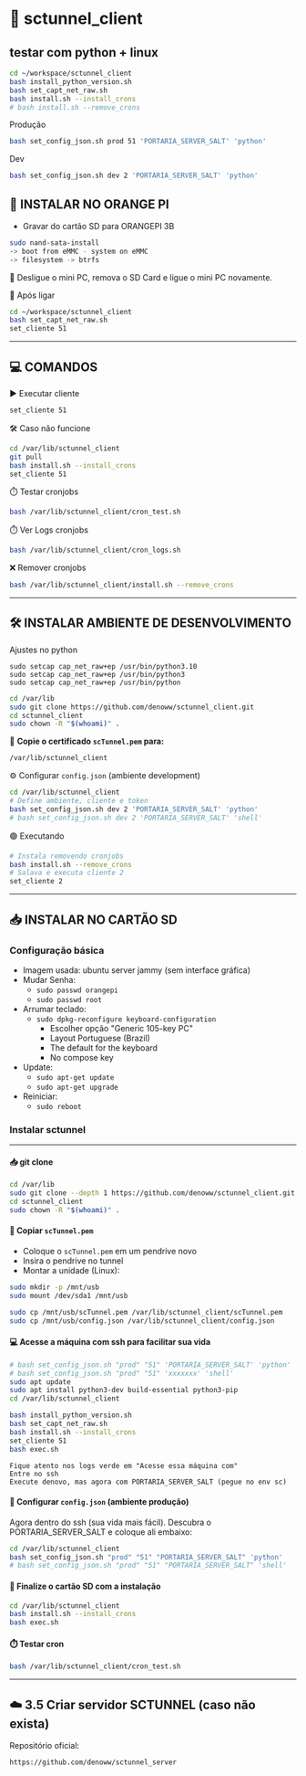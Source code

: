 # 📡 sctunnel_client



## testar com python + linux

```bash
cd ~/workspace/sctunnel_client
bash install_python_version.sh
bash set_capt_net_raw.sh
bash install.sh --install_crons
# bash install.sh --remove_crons
```

Produção
```bash
bash set_config_json.sh prod 51 'PORTARIA_SERVER_SALT' 'python'
```

Dev
```bash
bash set_config_json.sh dev 2 'PORTARIA_SERVER_SALT' 'python'
```


## 💾 INSTALAR NO ORANGE PI

- Gravar do cartão SD para ORANGEPI 3B

```bash
sudo nand-sata-install
-> boot from eMMC - system on eMMC
-> filesystem -> btrfs
```

🔌 Desligue o mini PC, remova o SD Card e ligue o mini PC novamente.


🚀 Após ligar
```bash
cd ~/workspace/sctunnel_client
bash set_capt_net_raw.sh
set_cliente 51
```



---

## 💻 COMANDOS

▶️ Executar cliente

```bash
set_cliente 51
```


🛠️ Caso não funcione

```bash
cd /var/lib/sctunnel_client
git pull
bash install.sh --install_crons
set_cliente 51
```


⏱️ Testar cronjobs

```bash
bash /var/lib/sctunnel_client/cron_test.sh
```

⏱️ Ver Logs cronjobs

```bash
bash /var/lib/sctunnel_client/cron_logs.sh
```

❌ Remover cronjobs

```bash
bash /var/lib/sctunnel_client/install.sh --remove_crons
```

---

## 🛠️ INSTALAR AMBIENTE DE DESENVOLVIMENTO


Ajustes no python

```
sudo setcap cap_net_raw+ep /usr/bin/python3.10
sudo setcap cap_net_raw+ep /usr/bin/python3
sudo setcap cap_net_raw+ep /usr/bin/python
```


```bash
cd /var/lib
sudo git clone https://github.com/denoww/sctunnel_client.git
cd sctunnel_client
sudo chown -R "$(whoami)" .
```

📄 **Copie o certificado `scTunnel.pem` para:**

```bash
/var/lib/sctunnel_client
```


⚙️ Configurar `config.json` (ambiente development)

```bash
cd /var/lib/sctunnel_client
# Define ambiente, cliente e token
bash set_config_json.sh dev 2 'PORTARIA_SERVER_SALT' 'python'
# bash set_config_json.sh dev 2 'PORTARIA_SERVER_SALT' 'shell'
```

🟢 Executando

```bash
# Instala removendo cronjobs
bash install.sh --remove_crons
# Salava e executa cliente 2
set_cliente 2
```

---

## 📥 INSTALAR NO CARTÃO SD

### Configuração básica

- Imagem usada: ubuntu server jammy (sem interface gráfica)
- Mudar Senha:
  - `sudo passwd orangepi`
  - `sudo passwd root`
- Arrumar teclado:
  - `sudo dpkg-reconfigure keyboard-configuration`
    - Escolher opção "Generic 105-key PC"
    - Layout Portuguese (Brazil)
    - The default for the keyboard
    - No compose key
- Update:
  - `sudo apt-get update`
  - `sudo apt-get upgrade`
- Reiniciar:
  - `sudo reboot`

### Instalar sctunnel

---

#### 📥 git clone

```bash
cd /var/lib
sudo git clone --depth 1 https://github.com/denoww/sctunnel_client.git
cd sctunnel_client
sudo chown -R "$(whoami)" .
```

#### 🔑 Copiar `scTunnel.pem`

- Coloque o `scTunnel.pem` em um pendrive novo
- Insira o pendrive no tunnel
- Montar a unidade (Linux):

```bash
sudo mkdir -p /mnt/usb
sudo mount /dev/sda1 /mnt/usb
```

```bash
sudo cp /mnt/usb/scTunnel.pem /var/lib/sctunnel_client/scTunnel.pem
sudo cp /mnt/usb/config.json /var/lib/sctunnel_client/config.json
```

#### 💻 Acesse a máquina com ssh para facilitar sua vida

```bash
# bash set_config_json.sh "prod" "51" 'PORTARIA_SERVER_SALT' 'python'
# bash set_config_json.sh "prod" "51" 'xxxxxxx' 'shell'
sudo apt update
sudo apt install python3-dev build-essential python3-pip
cd /var/lib/sctunnel_client

bash install_python_version.sh
bash set_capt_net_raw.sh
bash install.sh --install_crons
set_cliente 51
bash exec.sh
```

```
Fique atento nos logs verde em "Acesse essa máquina com"
Entre no ssh
Execute denovo, mas agora com PORTARIA_SERVER_SALT (pegue no env sc)
```

#### 🧩 Configurar `config.json` (ambiente produção)

Agora dentro do ssh (sua vida mais fácil).
Descubra o PORTARIA_SERVER_SALT e coloque ali embaixo:

```bash
cd /var/lib/sctunnel_client
bash set_config_json.sh "prod" "51" "PORTARIA_SERVER_SALT" 'python'
# bash set_config_json.sh "prod" "51" "PORTARIA_SERVER_SALT" 'shell'
```

#### 🚀 Finalize o cartão SD com a instalação

```bash
cd /var/lib/sctunnel_client
bash install.sh --install_crons
bash exec.sh
```

#### ⏱️ Testar cron

```bash
bash /var/lib/sctunnel_client/cron_test.sh
```

---

## ☁️ 3.5 Criar servidor SCTUNNEL (caso não exista)

Repositório oficial:

```
https://github.com/denoww/sctunnel_server
```
